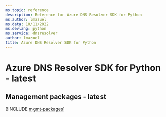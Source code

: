 ```yaml
---
ms.topic: reference
description: Reference for Azure DNS Resolver SDK for Python
ms.author: lmazuel
ms.data: 10/11/2022
ms.devlang: python
ms.service: dnsresolver
author: lmazuel
title: Azure DNS Resolver SDK for Python
---
```

# Azure DNS Resolver SDK for Python - latest

## Management packages - latest
[!INCLUDE [mgmt-packages](dns-resolver-mgmt-index.md)]